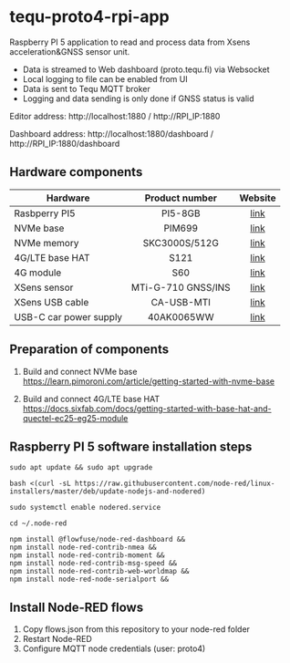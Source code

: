 # tequ-proto4-rpi-app
 Raspberry PI 5 application to read and process data from Xsens acceleration&GNSS sensor unit. 
 - Data is streamed to Web dashboard (proto.tequ.fi) via Websocket
 - Local logging to file can be enabled from UI
 - Data is sent to Tequ MQTT broker
 - Logging and data sending is only done if GNSS status is valid

Editor address: http://localhost:1880 / http://RPI_IP:1880

Dashboard address: http://localhost:1880/dashboard / http://RPI_IP:1880/dashboard 

## Hardware components

| Hardware                  | Product number       | Website |
| -------------             |:-------------:| :-------------:|
| Rasbperry PI5    | PI5-8GB    | [link](https://www.raspberrypi.com/products/raspberry-pi-5/)|
| NVMe base         | PIM699  | [link](https://shop.pimoroni.com/products/nvme-base)|
| NVMe memory    | SKC3000S/512G  | [link](https://www.dustin.fi/product/5011261755/kc3000)|
| 4G/LTE base HAT     | S121 | [link](https://sixfab.com/product/raspberry-pi-base-hat-3g-4g-lte-minipcie-cards/)|
| 4G module    | S60  | [link](https://sixfab.com/product/quectel-ec25-mini-pcie-4g-lte-module/)|
| XSens sensor    | MTi-G-710 GNSS/INS | [link](https://www.movella.com/products/sensor-modules/xsens-mti-g-710-gnss-ins)|
| XSens USB cable |  CA-USB-MTI | [link](https://shop.movella.com/product-lines/sensor-modules/accessories/ca-usb-mti)|
| USB-C car power supply | 40AK0065WW  | [link](https://www.dustin.fi/product/5011112082/65w-usb-c-dc-travel-adapter)|

## Preparation of components

1. Build and connect NVMe base
   https://learn.pimoroni.com/article/getting-started-with-nvme-base

2. Build and connect 4G/LTE base HAT
   https://docs.sixfab.com/docs/getting-started-with-base-hat-and-quectel-ec25-eg25-module

## Raspberry PI 5 software installation steps

```
sudo apt update && sudo apt upgrade
```

```
bash <(curl -sL https://raw.githubusercontent.com/node-red/linux-installers/master/deb/update-nodejs-and-nodered)
```

```
sudo systemctl enable nodered.service
```

```
cd ~/.node-red
```

```
npm install @flowfuse/node-red-dashboard &&
npm install node-red-contrib-nmea &&
npm install node-red-contrib-moment &&
npm install node-red-contrib-msg-speed &&
npm install node-red-contrib-web-worldmap &&
npm install node-red-node-serialport &&
```

## Install Node-RED flows
1. Copy flows.json from this repository to your node-red folder
2. Restart Node-RED
3. Configure MQTT node credentials (user: proto4)
